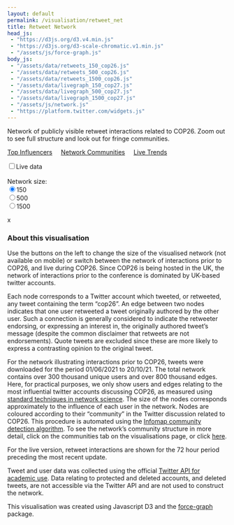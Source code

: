 ```yaml
---
layout: default
permalink: /visualisation/retweet_net
title: Retweet Network
head_js:
 - "https://d3js.org/d3.v4.min.js"
 - "https://d3js.org/d3-scale-chromatic.v1.min.js"
 - "/assets/js/force-graph.js"
body_js:
 - "/assets/data/retweets_150_cop26.js"
 - "/assets/data/retweets_500_cop26.js"
 - "/assets/data/retweets_1500_cop26.js"
 - "/assets/data/livegraph_150_cop27.js"
 - "/assets/data/livegraph_500_cop27.js"
 - "/assets/data/livegraph_1500_cop27.js"
 - "/assets/js/network.js"
 - "https://platform.twitter.com/widgets.js"
---
```


<p class="text-center">
Network of publicly visible retweet interactions related to COP26. Zoom out to see full structure and look out for fringe communities.
</p>

<p class="text-center">
<a href="/visualisation/influencers">Top Influencers</a> &nbsp;&nbsp;&nbsp; <a href="/visualisation/communities">Network Communities</a>  &nbsp;&nbsp;&nbsp; <a href="/visualisation/trends">Live Trends</a>
</p>

<div class="controls small">
  <input type="checkbox" id="live" onClick="ToggleLive()"><label for="live" class="small">Live data</label><br/>
  <br/>
  <div class="hide-sm">
    Network size:<br/>
    <input name="size" value="150"  onclick="LoadNetwork(150 )"  type="radio" checked><label for="150" >150</label><br/>
    <input name="size" value="500"  onclick="LoadNetwork(500 )"  type="radio"><label for="500" >500</label><br/>
    <input name="size" value="1500" onclick="LoadNetwork(1500)"  type="radio"><label for="1500">1500</label><br/>
  </div>
  <p class="small" id="updated"></p>
</div>

<div id="graph">
</div>

<div id="panel" class="hide hide-sm">
  <a id="exit" onclick="ClosePanel()">x</a>
  <h3 id="panel_title"></h3>
  <div id="panel_content" class="text-center"></div>
</div>

### About this visualisation

Use the buttons on the left to change the size of the visualised network (not available on mobile) or switch between the network of interactions prior to COP26, and live during COP26. Since COP26 is being hosted in the UK, the network of interactions prior to the conference is dominated by UK-based twitter accounts.

Each node corresponds to a Twitter account which tweeted, or retweeted, any tweet containing the term “cop26”. An edge between two nodes indicates that one user retweeted a tweet originally authored by the other user. Such a connection is generally considered to indicate the retweeter endorsing, or expressing an interest in, the originally authored tweet’s message (despite the common disclaimer that retweets are not endorsements). Quote tweets are excluded since these are more likely to express a contrasting opinion to the original tweet.

For the network illustrating interactions prior to COP26, tweets were downloaded for the period 01/06/2021 to 20/10/21. The total network contains over 300 thousand unique users and over 800 thousand edges. Here, for practical purposes, we only show users and edges relating to the most influential twitter accounts discussing COP26, as measured using <a target="_blank" href="https://en.wikipedia.org/wiki/PageRank">standard techniques in network science</a>. The size of the nodes corresponds approximately to the influence of each user in the network. Nodes are coloured according to their “community” in the Twitter discussion related to COP26. This procedure is automated using the <a target="_blank" href="https://towardsdatascience.com/infomap-algorithm-9b68b7e8b86">Infomap community detection algorithm</a>. To see the network’s community structure in more detail, click on the communities tab on the visualisations page, or click <a href="/visualisation/communities">here</a>.

For the live version, retweet interactions are shown for the 72 hour period preceding the most recent update.

Tweet and user data was collected using the official <a href="https://developer.twitter.com/en/products/twitter-api/academic-research">Twitter API for academic use</a>. Data relating to protected and deleted accounts, and deleted tweets, are not accessible via the Twitter API and are not used to construct the network.

This visualisation was created using Javascript D3 and the <a target="_blank" href="https://github.com/vasturiano/force-graph">force-graph</a> package.



